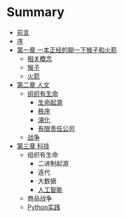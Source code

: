 # Summary

* [前言](README.md)
* [序](序.md)
* [第一章 一本正经的聊一下猴子和火箭](第一章.md)
    * [相关概念](概念.md)
    * [猴子](猴子.md)
    * [火箭](火箭.md)
* [第二章 人文](第二章.md)
    * [组织有生命](组织的力量.md)
        * [生命起源](生命起源.md)
        * [秩序](秩序.md)
        * [演化](演化的力量.md)
        * [有限责任公司](公司.md)
    * [战争](战争.md)
* [第三章 科技](第三章-科技.md)
    * 组织有生命
        * 二进制起源
        * 迭代
        * 大数据
        * [人工智能](人工智能.md)
    * 商品战争
    * [Python实践](python实践.md)

